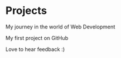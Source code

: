 # Projects
My journey in the world of Web Development


My first project on GitHub

Love to hear feedback :)
